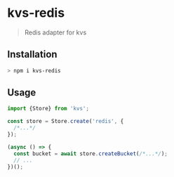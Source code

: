 # kvs-redis

> Redis adapter for kvs

## Installation

```bash
> npm i kvs-redis
```

## Usage

```typescript
import {Store} from 'kvs';

const store = Store.create('redis', {
  /*...*/
});

(async () => {
  const bucket = await store.createBucket(/*...*/);
  // ...
})();
```
